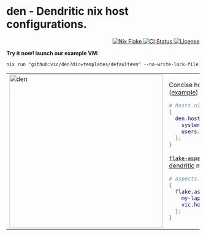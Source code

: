 # den - Dendritic nix host configurations.

<p align="right">
  <a href="https://nixos.org/"> <img src="https://img.shields.io/badge/Nix-Flake-informational?logo=nixos&logoColor=white" alt="Nix Flake"/> </a>
  <a href="https://github.com/vic/den/actions">
  <img src="https://github.com/vic/den/workflows/test.yml/badge.svg" alt="CI Status"/> </a>
  <a href="LICENSE"> <img src="https://img.shields.io/github/license/vic/den" alt="License"/> </a>
</p>

**Try it now! launch our example VM:**

```console
nix run "github:vic/den?dir=templates/default#vm" --no-write-lock-file
```

<table>
<tr>
<td>
<img width="400" height="400" alt="den" src="https://github.com/user-attachments/assets/af9c9bca-ab8b-4682-8678-31a70d510bbb" /> 

</td>  
<td>

Concise host definitions ([example](templates/default/modules/_example/hosts.nix))

```nix
# hosts.nix
{
  den.hosts.my-laptop = {
    system = "x86_64-linux";
    users.vic = { };
  };
}
```

[`flake-aspect`](https://github.com/vic/flake-aspect) powered [dendritic](https://vic.github.io/dendrix/Dendritic.html) modules ([example](templates/default/modules/_example/aspects.nix))

```nix
# aspects.nix
{
  flake.aspects = {
    my-laptop.nixos = ...;
    vic.homeManager = ...;
  };
}
```

</td>
</tr>  
</table>
